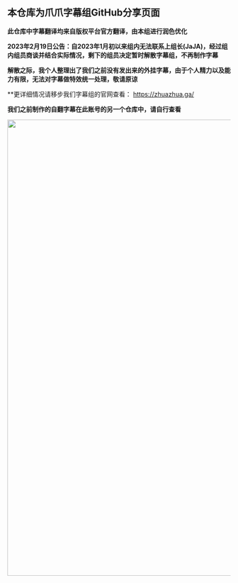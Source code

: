 

## 本仓库为爪爪字幕组GitHub分享页面
**此仓库中字幕翻译均来自版权平台官方翻译，由本组进行润色优化**

**2023年2月19日公告：自2023年1月初以来组内无法联系上组长(JaJA)，经过组内组员商谈并结合实际情况，剩下的组员决定暂时解散字幕组，不再制作字幕**

**解散之际，我个人整理出了我们之前没有发出来的外挂字幕，由于个人精力以及能力有限，无法对字幕做特效统一处理，敬请原谅**

**更详细情况请移步我们字幕组的官网查看： https://zhuazhua.ga/

**我们之前制作的自翻字幕在此账号的另一个仓库中，请自行查看**

<div align=center><img width="802" height="1029" src="https://images2.imgbox.com/f0/c3/za0mt5kQ_o.png"></div>

